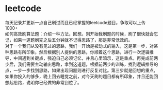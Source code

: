 # leetcode  
每天记录并更新一点自己刷过而且已经掌握的leetcode题目，争取可以上传1000+  
如何高效刷算法题：介绍一种方法，回想。刚开始我刷题的时候，刷了很快就会忘记，如果一道题刷完之后五分钟就不记得思路了，那是非常低效的。  
对于一个我们从没有见过的思路，我们一开始是被动式的输入，这是第一步，对某种思路有所印象。然后根据别人提供的思路，你顺着这个思路，进行一次逻辑推导，中间遇到关键点，强迫自己必须记忆，并且心里暗示，这是重点。再完成前两步后，我们需要主动输出思路，拿到这道题，根据前两步的训练，找到逻辑推导的点，一步一步找到思路，如果出现问题则进行反复对比。第三步就是回想的重点，如果你投入的够多，晚上回去睡觉之前，对今天刷的题目都有所印象，并且还能回想起思路，说明你已经做的非常到位了。